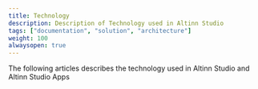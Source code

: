 ```yaml
---
title: Technology
description: Description of Technology used in Altinn Studio
tags: ["documentation", "solution", "architecture"]
weight: 100
alwaysopen: true
---
```


The following articles describes the technology used in Altinn Studio and Altinn Studio Apps







